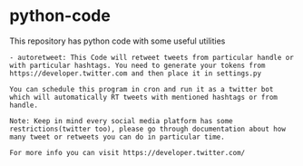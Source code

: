 # python-code

This repository has python code with some useful utilities

    - autoretweet: This Code will retweet tweets from particular handle or with particular hashtags. You need to generate your tokens from https://developer.twitter.com and then place it in settings.py

    You can schedule this program in cron and run it as a twitter bot which will automatically RT tweets with mentioned hashtags or from handle.

    Note: Keep in mind every social media platform has some restrictions(twitter too), please go through documentation about how many tweet or retweets you can do in particular time.

    For more info you can visit https://developer.twitter.com/
